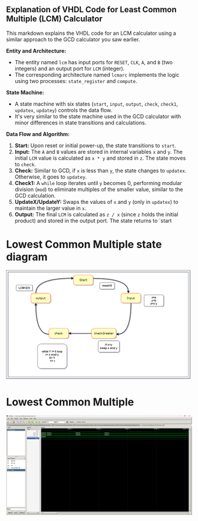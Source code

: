 ## Explanation of VHDL Code for Least Common Multiple (LCM) Calculator

This markdown  explains the VHDL code for an LCM calculator using a similar approach to the GCD calculator you saw earlier.

**Entity and Architecture:**

- The entity named `lcm` has input ports for `RESET`, `CLK`, `A`, and `B` (two integers) and an output port for `LCM` (integer).
- The corresponding architecture named `lcmarc` implements the logic using two processes: `state_register` and `compute`.

**State Machine:**

- A state machine with six states (`start`, `input`, `output`, `check`, `check1`, `updatex`, `updatey`) controls the data flow.
- It's very similar to the state machine used in the GCD calculator with minor differences in state transitions and calculations.

**Data Flow and Algorithm:**

1. **Start:** Upon reset or initial power-up, the state transitions to `start`.
2. **Input:** The `A` and `B` values are stored in internal variables `x` and `y`. The initial `LCM` value is calculated as `x * y` and stored in `z`. The state moves to `check`.
3. **Check:** Similar to GCD, if `x` is less than `y`, the state changes to `updatex`. Otherwise, it goes to `updatey`.
4. **Check1:** A `while` loop iterates until `y` becomes 0, performing modular division (`mod`) to eliminate multiples of the smaller value, similar to the GCD calculation.
5. **UpdateX/UpdateY:** Swaps the values of `x` and `y` (only in `updatex`) to maintain the larger value in `x`.
6. **Output:** The final `LCM` is calculated as `z / x` (since `z` holds the initial product) and stored in the output port. The state returns to `start

# Lowest Common Multiple state diagram
![Alt text](../Images/lcm.png)
# Lowest Common Multiple
![Alt text](../Images/lcmam.png)